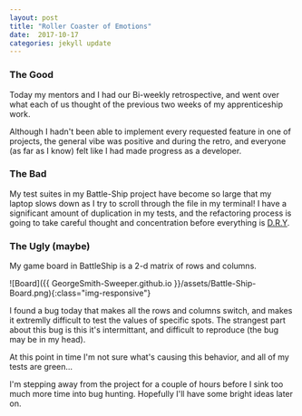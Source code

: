 ```yaml
---
layout: post
title: "Roller Coaster of Emotions"
date:  2017-10-17
categories: jekyll update
---
```


### The Good

Today my mentors and I had our Bi-weekly retrospective, and went over what each of us thought of the previous two weeks of my apprenticeship work.

Although I hadn't been able to implement every requested feature in one of projects, the general vibe was positive and during the retro, and everyone (as far as I know) felt like I had made progress as a developer.

### The Bad

My test suites in my Battle-Ship project have become so large that my laptop slows down as I try to scroll through the file in my terminal! I have a significant amount of duplication in my tests, and the refactoring process is going to take careful thought and concentration before everything is [D.R.Y](https://en.wikipedia.org/wiki/Don%27t_repeat_yourself).

### The Ugly (maybe)

My game board in BattleShip is a 2-d matrix of rows and columns.

![Board]({{ GeorgeSmith-Sweeper.github.io }}/assets/Battle-Ship-Board.png){:class="img-responsive"}

I found a bug today that makes all the rows and columns switch, and makes it extremlly difficult to test the values of specific spots. The strangest part about this bug is this it's intermittant, and difficult to reproduce (the bug may be in my head).

At this point in time I'm not sure what's causing this behavior, and all of my tests are green...

I'm stepping away from the project for a couple of hours before I sink too much more time into bug hunting. Hopefully I'll have some bright ideas later on.





